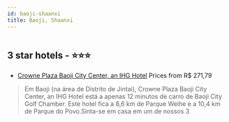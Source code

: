 ```yaml
---
id: baoji-shaanxi
title: Baoji, Shaanxi
---
```


<center><img src="https://i.travelapi.com/hotels/19000000/18520000/18517100/18517098/476b493b_z.jpg" alt="" /></center>


##  3 star hotels - ⭐️⭐️⭐️

-    [Crowne Plaza Baoji City Center, an IHG Hotel](https://www.hurb.com/br/aud/https://www.hurb.com/br/hotels/baoji/crowne-plaza-baoji-city-center-an-ihg-hotel-HT-SVE9?cmp=18055) Prices from R$ 271,79
   > Em Baoji (na área de Distrito de Jintai), Crowne Plaza Baoji City Center, an IHG Hotel está a apenas 12 minutos de carro de Baoji City Golf Chamber.  Este hotel fica a 8,6 km de Parque Weihe e a 10,4 km de Parque do Povo.Sinta-se em casa em um de nossos 3
